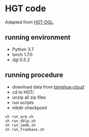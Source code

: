 # HGT code

Adapted from [HGT-DGL](https://github.com/acbull/HGT-DGL).

## running environment

* Python 3.7
* torch 1.7.0
* dgl 0.5.2

## running procedure

* download data from [tsinghua-cloud](https://cloud.tsinghua.edu.cn/d/8b9644cfa8344f26878c/)
* cd to HGT/
* unzip all zip files
* run scripts
* mkdir checkpoint

```scripts
sh run_acm.sh
sh run_dblp.sh
sh run_imdb.sh
sh run_freebase.sh
```
